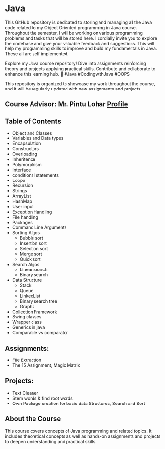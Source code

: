 # Java
This GitHub repository is dedicated to storing and managing all the Java code related to my Object Oriented programming in Java course. Throughout the semester, I will be working on various programming problems and tasks that will be stored here. I cordially invite you to explore the codebase and give your valuable feedback and suggestions. This will help my programming skills to improve and build my fundamentals in Java. These all are self implemented.

Explore my Java course repository! Dive into assignments reinforcing theory and projects applying practical skills. Contribute and collaborate to enhance this learning hub. 
🚀 #Java #CodingwithJava #OOPS

This repository is organized to showcase my work throughout the course, and it will be regularly updated with new assignments and projects.

## Course Advisor: Mr. Pintu Lohar [Profile](https://www.linkedin.com/in/pintu-lohar-00679a34?utm_source=share&utm_campaign=share_via&utm_content=profile&utm_medium=android_app)

## Table of Contents
- Object and Classes
- Variables and Data types
- Encapsulation
- Constructors
- Overloading
- Inheritence
- Polymorphism
- Interface
- conditional statements
- Loops
- Recursion
- Strings
- ArrayList
- HashMap
- User input
- Exception Handling
- File handling
- Packages
- Command Line Arguments
- Sorting Algos
  - Bubble sort
  - Insertion sort
  - Selection sort
  - Merge sort
  - Quick sort
- Search Algos
  - Linear search
  - Binary search
- Data Structure
  - Stack
  - Queue
  - LinkedList
  - Binary search tree
  - Graphs
- Collection Framework
- Swing classes
- Wrapper class
- Generics in java
- Comparable vs comparator
  
          
## Assignments:
- File Extraction
- The 15 Assignment, Magic Matrix

## Projects:
- Text Cleaner
- Stem words & find root words
- Own Package creation for basic data Structures, Search and Sort
  
## About the Course

This course covers concepts of Java programming and related topics. It includes theoretical concepts as well as hands-on assignments and projects to deepen understanding and practical skills.

